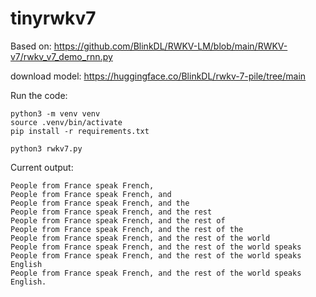 # tinyrwkv7

Based on: https://github.com/BlinkDL/RWKV-LM/blob/main/RWKV-v7/rwkv_v7_demo_rnn.py

download model: https://huggingface.co/BlinkDL/rwkv-7-pile/tree/main

Run the code:
```
python3 -m venv venv
source .venv/bin/activate
pip install -r requirements.txt 

python3 rwkv7.py 
```

Current output:
``` 
People from France speak French,
People from France speak French, and
People from France speak French, and the
People from France speak French, and the rest
People from France speak French, and the rest of
People from France speak French, and the rest of the
People from France speak French, and the rest of the world
People from France speak French, and the rest of the world speaks
People from France speak French, and the rest of the world speaks English
People from France speak French, and the rest of the world speaks English.
```
